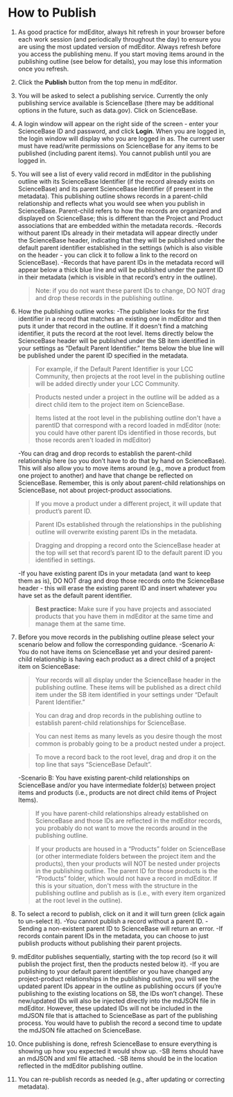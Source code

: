 # How to Publish

1. As good practice for mdEditor, always hit refresh in your browser before each work session \(and periodically throughout the day\) to ensure you are using the most updated version of mdEditor. Always refresh before you access the publishing menu. If you start moving items around in the publishing outline \(see below for details\), you may lose this information once you refresh. 
2. Click the **Publish** button from the top menu in mdEditor.
3. You will be asked to select a publishing service. Currently the only publishing service available is ScienceBase \(there may be additional options in the future, such as data.gov\). Click on ScienceBase.
4. A login window will appear on the right side of the screen - enter your ScienceBase ID and password, and click  **Login**. When you are logged in, the login window will display who you are logged in as. The current user must have read/write permissions on ScienceBase for any items to be published \(including parent items\). You cannot publish until you are logged in.
5. You will see a list of every valid record in mdEditor in the publishing outline with its ScienceBase Identifier \(if the record already exists on ScienceBase\) and its parent ScienceBase Identifier \(if present in the metadata\). This publishing outline shows records in a parent-child relationship and reflects what you would see when you publish in ScienceBase. Parent-child refers to how the records are organized and displayed on ScienceBase; this is different than the Project and Product associations that are embedded within the metadata records. 
   -Records without parent IDs already in their metadata will appear directly under the ScienceBase header, indicating that they will be published under the default parent identifier established in the settings \(which is also visible on the header - you can click it to follow a link to the record on ScienceBase\).
   -Records that have parent IDs in the metadata record will appear below a thick blue line and will be published under the parent ID in their metadata \(which is visible in that record’s entry in the outline\). 
   > Note: if you do not want these parent IDs to change, DO NOT drag and drop these records in the publishing outline.
6. How the publishing outline works:
   -The publisher looks for the first identifier in a record that matches an existing one in mdEditor and then puts it under that record in the outline. If it doesn't find a matching identifier, it puts the record at the root level. Items directly below the ScienceBase header will be published under the SB item identified in your settings as “Default Parent Identifier.” Items below the blue line will be published under the parent ID specified in the metadata. 
   > For example, if the Default Parent Identifier is your LCC Community, then projects at the root level in the publishing outline will be added directly under your LCC Community.

   > Products nested under a project in the outline will be added as a direct child item to the project item on ScienceBase.

   > Items listed at the root level in the publishing outline don't have a parentID that correspond with a record loaded in mdEditor \(note: you could have other parent IDs identified in those records, but those records aren't loaded in mdEditor\)

   -You can drag and drop records to establish the parent-child relationship here \(so you don’t have to do that by hand on ScienceBase\). This will also allow you to move items around \(e.g., move a product from one project to another\) and have that change be reflected on ScienceBase. Remember, this is only about parent-child relationships on ScienceBase, not about project-product associations.
   > If you move a product under a different project, it will update that product’s parent ID.

   > Parent IDs established through the relationships in the publishing outline will overwrite existing parent IDs in the metadata.

   > Dragging and dropping a record onto the ScienceBase header at the top will set that record’s parent ID to the default parent ID you identified in settings.

   -If you have existing parent IDs in your metadata \(and want to keep them as is\), DO NOT drag and drop those records onto the ScienceBase header - this will erase the existing parent ID and insert whatever you have set as the default parent identifier.
   > **Best practice:** Make sure if you have projects and associated products that you have them in mdEditor at the same time and manage them at the same time.
7. Before you move records in the publishing outline please select your scenario below and follow the corresponding guidance.
   -Scenario A: You do not have items on ScienceBase yet and your desired parent-child relationship is having each product as a direct child of a project item on ScienceBase:
   > Your records will all display under the ScienceBase header in the publishing outline. These items will be published as a direct child item under the SB item identified in your settings under “Default Parent Identifier.”

   > You can drag and drop records in the publishing outline to establish parent-child relationships for ScienceBase.

   > You can nest items as many levels as you desire though the most common is probably going to be a product nested under a project.

   > To move a record back to the root level, drag and drop it on the top line that says “ScienceBase Default”.

   -Scenario B: You have existing parent-child relationships on ScienceBase and/or you have intermediate folder\(s\) between project items and products \(i.e., products are not direct child items of Project Items\).
   > If you have parent-child relationships already established on ScienceBase and those IDs are reflected in the mdEditor records, you probably do not want to move the records around in the publishing outline.

   > If your products are housed in a “Products” folder on ScienceBase \(or other intermediate folders between the project item and the products\), then your products will NOT be nested under projects in the publishing outline. The parent ID for those products is the “Products” folder, which would not have a record in mdEditor. If this is your situation, don't mess with the structure in the publishing outline and publish as is \(i.e., with every item organized at the root level in the outline\).
8. To select a record to publish, click on it and it will turn green \(click again to un-select it\). 
   -You cannot publish a record without a parent ID.
   -Sending a non-existent parent ID to ScienceBase will return an error.
   -If records contain parent IDs in the metadata, you can choose to just publish products without publishing their parent projects.
9. mdEditor publishes sequentially, starting with the top record \(so it will publish the project first, then the products nested below it\). 
   -If you are publishing to your default parent identifier or you have changed any project-product relationships in the publishing outline, you will see the updated parent IDs appear in the outline as publishing occurs \(if you’re publishing to the existing locations on SB, the IDs won’t change\). These new/updated IDs will also be injected directly into the mdJSON file in mdEditor. However, these updated IDs will not be included in the mdJSON file that is attached to ScienceBase as part of the publishing process. You would have to publish the record a second time to update the mdJSON file attached on ScienceBase.
10. Once publishing is done, refresh ScienceBase to ensure everything is showing up how you expected it would show up.
    -SB items should have an mdJSON and xml file attached.
    -SB items should be in the location reflected in the mdEditor publishing outline.
11. You can re-publish records as needed \(e.g., after updating or correcting metadata\).



